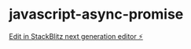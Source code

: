 # javascript-async-promise

[Edit in StackBlitz next generation editor ⚡️](https://stackblitz.com/~/github.com/sagarredde2/javascript-async-promise)